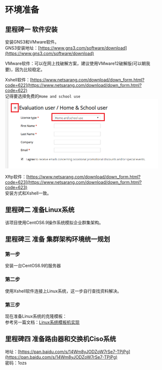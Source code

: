 # 环境准备

## 里程碑一 软件安装
安装GNS3和VMware软件。<br>
GNS3安装地址：[https://www.gns3.com/software/download](https://www.gns3.com/software/download)<br>

VMware软件：可以在网上找破解方案，建议使用VMware12破解版(可以朝我要)，因为比较稳定。<br>

Xshell软件：[https://www.netsarang.com/download/down_form.html?code=622](https://www.netsarang.com/download/down_form.html?code=622)<br>
记得要选择免费的``Home and school use``<br>
![fail](img/1.1.PNG)<br>

Xftp软件：[https://www.netsarang.com/download/down_form.html?code=623](https://www.netsarang.com/download/down_form.html?code=623)<br>
安装方式和Xshell一致。<br>

## 里程碑二 准备Linux系统
该项目使用CentOS6.9操作系统模拟企业群集架构。<br>

## 里程碑三 准备 集群架构环境统一规划

### 第一步
安装一台CentOS6.9的服务器<br>

### 第二步
使用Xshell软件连接上Linux系统，这一步自行查找资料解决。<br>

### 第三步
现在准备Linux系统的克隆模板：<br>
参考另一篇文档：[Linux系统模板机实现](https://github.com/pitifulnoble/computer_net/blob/master/Linux%E5%AD%A6%E4%B9%A0/%E7%9B%B8%E5%85%B3%E8%AE%BE%E7%BD%AE%E5%92%8C%E5%91%BD%E4%BB%A4/Linux%E5%9F%BA%E7%A1%80/03.CentOS%E4%BC%98%E5%8C%96_vm%E5%85%8B%E9%9A%86.md)<br>

## 里程碑四 准备路由器和交换机Ciso系统
地址：[https://pan.baidu.com/s/14Wm8yJODZoW7rSe7-TPjPg](https://pan.baidu.com/s/14Wm8yJODZoW7rSe7-TPjPg)<br>
密码：1ozs<br>
